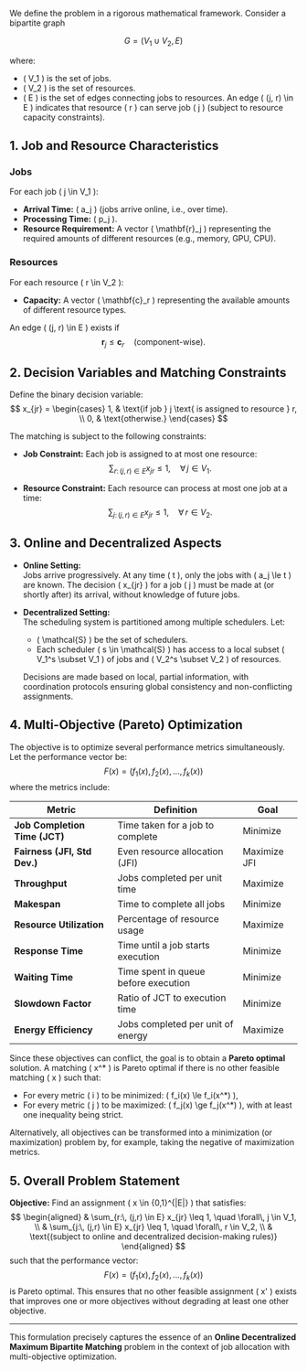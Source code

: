 
We define the problem in a rigorous mathematical framework. Consider a bipartite graph

$$
G = (V_1 \cup V_2, E)
$$

where:
- \( V_1 \) is the set of jobs.
- \( V_2 \) is the set of resources.
- \( E \) is the set of edges connecting jobs to resources. An edge \( (j, r) \in E \) indicates that resource \( r \) can serve job \( j \) (subject to resource capacity constraints).

## 1. Job and Resource Characteristics

### Jobs
For each job \( j \in V_1 \):
- **Arrival Time:** \( a_j \) (jobs arrive online, i.e., over time).
- **Processing Time:** \( p_j \).
- **Resource Requirement:** A vector \( \mathbf{r}_j \) representing the required amounts of different resources (e.g., memory, GPU, CPU).

### Resources
For each resource \( r \in V_2 \):
- **Capacity:** A vector \( \mathbf{c}_r \) representing the available amounts of different resource types.

An edge \( (j, r) \in E \) exists if
$$
\mathbf{r}_j \le \mathbf{c}_r \quad \text{(component-wise).}
$$

## 2. Decision Variables and Matching Constraints

Define the binary decision variable:
$$
x_{jr} = \begin{cases}
1, & \text{if job } j \text{ is assigned to resource } r, \\
0, & \text{otherwise.}
\end{cases}
$$

The matching is subject to the following constraints:

- **Job Constraint:** Each job is assigned to at most one resource:
$$
\sum_{r:\, (j,r) \in E} x_{jr} \leq 1, \quad \forall\, j \in V_1.
$$

- **Resource Constraint:** Each resource can process at most one job at a time:
$$
\sum_{j:\, (j,r) \in E} x_{jr} \leq 1, \quad \forall\, r \in V_2.
$$

## 3. Online and Decentralized Aspects

- **Online Setting:**  
  Jobs arrive progressively. At any time \( t \), only the jobs with \( a_j \le t \) are known. The decision \( x_{jr} \) for a job \( j \) must be made at (or shortly after) its arrival, without knowledge of future jobs.

- **Decentralized Setting:**  
  The scheduling system is partitioned among multiple schedulers. Let:
  - \( \mathcal{S} \) be the set of schedulers.
  - Each scheduler \( s \in \mathcal{S} \) has access to a local subset \( V_1^s \subset V_1 \) of jobs and \( V_2^s \subset V_2 \) of resources.

  Decisions are made based on local, partial information, with coordination protocols ensuring global consistency and non-conflicting assignments.

## 4. Multi-Objective (Pareto) Optimization

The objective is to optimize several performance metrics simultaneously. Let the performance vector be:
$$
F(x) = \big( f_1(x), f_2(x), \dots, f_k(x) \big)
$$
where the metrics include:

| **Metric**                     | **Definition**                                | **Goal**       |
|--------------------------------|-----------------------------------------------|----------------|
| **Job Completion Time (JCT)**  | Time taken for a job to complete              | Minimize       |
| **Fairness (JFI, Std Dev.)**   | Even resource allocation (JFI)                | Maximize JFI   |
| **Throughput**                 | Jobs completed per unit time                  | Maximize       |
| **Makespan**                   | Time to complete all jobs                     | Minimize       |
| **Resource Utilization**       | Percentage of resource usage                  | Maximize       |
| **Response Time**              | Time until a job starts execution             | Minimize       |
| **Waiting Time**               | Time spent in queue before execution          | Minimize       |
| **Slowdown Factor**            | Ratio of JCT to execution time                | Minimize       |
| **Energy Efficiency**          | Jobs completed per unit of energy             | Maximize       |

Since these objectives can conflict, the goal is to obtain a **Pareto optimal** solution. A matching \( x^* \) is Pareto optimal if there is no other feasible matching \( x \) such that:
- For every metric \( i \) to be minimized: \( f_i(x) \le f_i(x^*) \),
- For every metric \( j \) to be maximized: \( f_j(x) \ge f_j(x^*) \),
with at least one inequality being strict.

Alternatively, all objectives can be transformed into a minimization (or maximization) problem by, for example, taking the negative of maximization metrics.

## 5. Overall Problem Statement

**Objective:** Find an assignment \( x \in \{0,1\}^{|E|} \) that satisfies:
$$
\begin{aligned}
& \sum_{r:\, (j,r) \in E} x_{jr} \leq 1, \quad \forall\, j \in V_1, \\
& \sum_{j:\, (j,r) \in E} x_{jr} \leq 1, \quad \forall\, r \in V_2, \\
& \text{(subject to online and decentralized decision-making rules)}
\end{aligned}
$$
such that the performance vector:
$$
F(x) = \big( f_1(x), f_2(x), \dots, f_k(x) \big)
$$
is Pareto optimal. This ensures that no other feasible assignment \( x' \) exists that improves one or more objectives without degrading at least one other objective.

---

This formulation precisely captures the essence of an **Online Decentralized Maximum Bipartite Matching** problem in the context of job allocation with multi-objective optimization.
